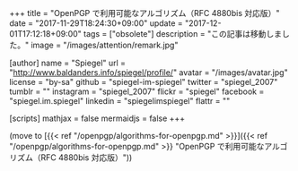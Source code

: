 +++
title = "OpenPGP で利用可能なアルゴリズム（RFC 4880bis 対応版）"
date =  "2017-11-29T18:24:30+09:00"
update =  "2017-12-01T17:12:18+09:00"
tags = ["obsolete"]
description = "この記事は移動しました。"
image = "/images/attention/remark.jpg"

[author]
  name      = "Spiegel"
  url       = "http://www.baldanders.info/spiegel/profile/"
  avatar    = "/images/avatar.jpg"
  license   = "by-sa"
  github    = "spiegel-im-spiegel"
  twitter   = "spiegel_2007"
  tumblr    = ""
  instagram = "spiegel_2007"
  flickr    = "spiegel"
  facebook  = "spiegel.im.spiegel"
  linkedin  = "spiegelimspiegel"
  flattr    = ""

[scripts]
  mathjax = false
  mermaidjs = false
+++

(move to [{{< ref "/openpgp/algorithms-for-openpgp.md" >}}]({{< ref "/openpgp/algorithms-for-openpgp.md" >}} "OpenPGP で利用可能なアルゴリズム（RFC 4880bis 対応版）"))
